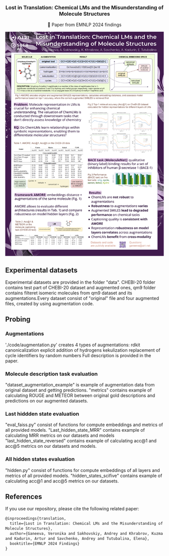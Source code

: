 <h3 align="center"> Lost in Translation: Chemical LMs and the Misunderstanding of Molecule Structures </h3>
<p align="center">
  📃 Paper from EMNLP 2024 findings <br>
</p>

![poster](images/Lost_in_translation_poster.png)

## Experimental datasets
Experimental datasets are provided in the folder "data". CHEBI-20 folder contains test part of CHEBI-20 dataset and augmented ones, qm9 folder contains filteret isomeric molecules from qm9 dataset and its augmentations.Every dataset consist of "original" file and four augmented files, created by using augmentation code.

## Probing

### Augmentations
'./code/augmentation.py' creates 4 types of augmentations:
rdkit canonicalization
explicit addition of hydrogens
kekulization
replacement of cycle identifiers by random numbers
Full description is provided in the paper.

### Molecule description task evaluation
"dataset_augmentation_example" is example of augmentation data from original dataset and getting predictions.
"metrics" contains example of calculating ROUGE and METEOR between original gold descriptions and predictions on our augmented datasets.

### Last hiddden state evaluation
"eval_faiss.py" consist of functions for compute embeddings and metrics of all provided models.
"Last_hidden_state_MRR" contains example of calculating MRR metrics on our datasets and models
"last_hidden_state_reversed" contains example of calculating acc@1 and acc@5 metrics on our datasets and models.

### All hidden states evaluation
"hidden.py" consist of functions for compute embeddings of all layers and metrics of all provided models.
"hidden_states_scifive" contains example of calculating acc@1 and acc@5 metrics on our datasets.

##  References 
If you use our repository, please cite the following related paper:

```
@inproceedings{translation,
  title={Lost in Translation: Chemical LMs and the Misunderstanding of Molecule Structures},
  author={Ganeeva, Veronika and Sakhovskiy, Andrey and Khrabrov, Kuzma and Kadurin, Artur and Savchenko, Andrey and Tutubalina, Elena},
  booktitle={EMNLP 2024 Findings}
}
```
